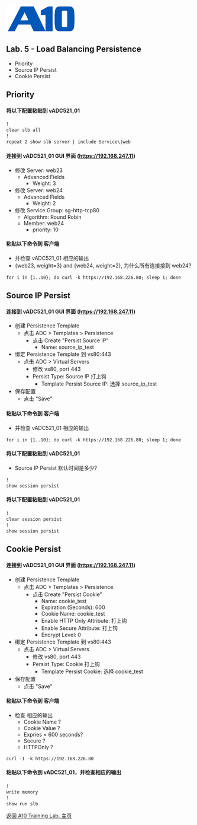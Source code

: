![](/Images/A10-NewLogos-Blue-NoReg-RGB-50.png)

## Lab. 5 - Load Balancing Persistence
  + Priority
  + Source IP Persist
  + Cookie Persist

## Priority
#### 将以下配置粘贴到 vADC521_01
```
!
clear slb all
!
repeat 2 show slb server | include Service\|web

```

#### 连接到 vADC521_01 GUI 界面 (https://192.168.247.11)
  + 修改 Server: web23
    + Advanced Fields
      + Weight: 3
  + 修改 Server: web24
    + Advanced Fields
      + Weight: 2
  + 修改 Service Group: sg-http-tcp80
    + Algorithm: Round Robin
    + Member: web24
      + priority: 10

#### 粘贴以下命令到 客户端
  + 并检查 vADC521_01 相应的输出
  + {web23, weight=3} and {web24, weight=2}, 为什么所有连接接到 web24?
```
for i in {1..10}; do curl -k https://192.168.226.80; sleep 1; done

```

## Source IP Persist
#### 连接到 vADC521_01 GUI 界面 (https://192.168.247.11)
  + 创建 Persistence Template
    + 点击 ADC > Templates > Persistence
      + 点击 Create "Persist Source IP"
        + Name: source_ip_test
  + 绑定 Persistence Template 到 vs80:443
    + 点击 ADC > Virtual Servers
      + 修改 vs80, port 443
      + Persist Type: Source IP 打上钩
        + Template Persist Source IP: 选择 source_ip_test
  + 保存配置
    + 点击 "Save"  

#### 粘贴以下命令到 客户端
  + 并检查 vADC521_01 相应的输出
```
for i in {1..10}; do curl -k https://192.168.226.80; sleep 1; done

```

#### 将以下配置粘贴到 vADC521_01
  + Source IP Persist 默认时间是多少?
```
!
show session persist

```

#### 将以下配置粘贴到 vADC521_01
```
!
clear session persist
!
show session persist

```


## Cookie Persist
#### 连接到 vADC521_01 GUI 界面 (https://192.168.247.11)
  + 创建 Persistence Template
    + 点击 ADC > Templates > Persistence
      + 点击 Create "Persist Cookie"
        + Name: cookie_test
        + Expiration (Seconds): 600
        + Cookie Name: cookie_test
        + Enable HTTP Only Attribute: 打上钩
        + Enable Secure Attribute: 打上钩
        + Encrypt Level: 0
  + 绑定 Persistence Template 到 vs80:443
    + 点击 ADC > Virtual Servers
      + 修改 vs80, port 443
      + Persist Type: Cookie 打上钩
        + Template Persist Cookie: 选择 cookie_test
  + 保存配置
    + 点击 "Save"  

#### 粘贴以下命令到 客户端
  + 检查 相应的输出
    + Cookie Name ?
    + Cookie Value ?
    + Expries = 600 seconds?
    + Secure ?
    + HTTPOnly ?
```
curl -I -k https://192.168.226.80

```


#### 粘贴以下命令到 vADC521_01，并检查相应的输出
```
!
write memory
!
show run slb

```

[返回 A10 Training Lab. 主页](https://github.com/borissiu/A10_Training_Lab)